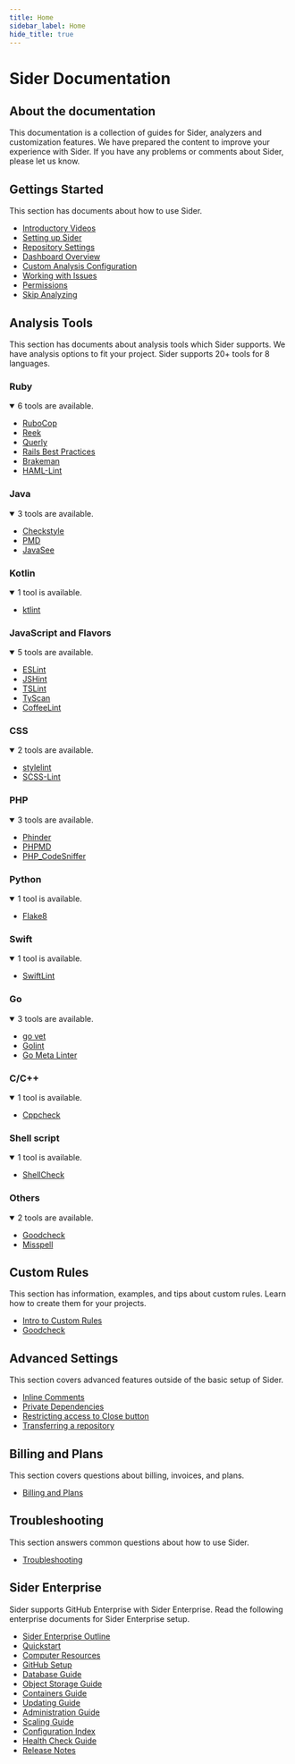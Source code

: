 ```yaml
---
title: Home
sidebar_label: Home
hide_title: true
---
```


# Sider Documentation

## About the documentation

This documentation is a collection of guides for Sider, analyzers and customization features.
We have prepared the content to improve your experience with Sider. If you have any problems or comments about Sider, please let us know.

## Gettings Started

This section has documents about how to use Sider.

* [Introductory Videos](./getting-started/intro-videos.md)
* [Setting up Sider](./getting-started/setup.md)
* [Repository Settings](./getting-started/repository-settings.md)
* [Dashboard Overview](./getting-started/dashboard.md)
* [Custom Analysis Configuration](./getting-started/custom-configuration.md)
* [Working with Issues](./getting-started/working-with-issues.md)
* [Permissions](./getting-started/permissions.md)
* [Skip Analyzing](./getting-started/skip-analyzing.md)

## Analysis Tools

This section has documents about analysis tools which Sider supports. We have analysis options to fit your project. Sider supports 20+ tools for 8 languages.

### Ruby

<details open>
  <summary>6 tools are available.</summary>

  * [RuboCop](./tools/ruby/rubocop.md)
  * [Reek](./tools/ruby/reek.md)
  * [Querly](./tools/ruby/querly.md)
  * [Rails Best Practices](./tools/ruby/rails-bestpractices.md)
  * [Brakeman](./tools/ruby/brakeman.md)
  * [HAML-Lint](./tools/ruby/haml-lint.md)

</details>

### Java

<details open>
  <summary>3 tools are available.</summary>

  * [Checkstyle](./tools/java/checkstyle.md)
  * [PMD](./tools/java/pmd.md)
  * [JavaSee](./tools/java/javasee.md)
</details>

### Kotlin

<details open>
  <summary>1 tool is available.</summary>

  * [ktlint](./tools/kotlin/ktlint.md)
</details>

### JavaScript and Flavors

<details open>
  <summary>5 tools are available.</summary>

  * [ESLint](./tools/javascript/eslint.md)
  * [JSHint](./tools/javascript/jshint.md)
  * [TSLint](./tools/javascript/tslint.md)
  * [TyScan](./tools/javascript/tyscan.md)
  * [CoffeeLint](./tools/javascript/coffeelint.md)

</details>

### CSS

<details open>
  <summary>2 tools are available.</summary>

  * [stylelint](./tools/css/stylelint.md)
  * [SCSS-Lint](./tools/css/scss-lint.md)

</details>

### PHP

<details open>
  <summary>3 tools are available.</summary>

  * [Phinder](./tools/php/phinder.md)
  * [PHPMD](./tools/php/phpmd.md)
  * [PHP_CodeSniffer](./tools/php/codesniffer.md)

</details>

### Python

<details open>
  <summary>1 tool is available.</summary>

  * [Flake8](./tools/python/flake8.md)

</details>

### Swift

<details open>
  <summary>1 tool is available.</summary>

  * [SwiftLint](./tools/swift/swiftlint.md)

</details>

### Go

<details open>
  <summary>3 tools are available.</summary>

  * [go vet](./tools/go/govet.md)
  * [Golint](./tools/go/golint.md)
  * [Go Meta Linter](./tools/go/gometalinter.md)

</details>

### C/C++

<details open>
  <summary>1 tool is available.</summary>

  * [Cppcheck](./tools/cplusplus/cppcheck.md)

</details>

### Shell script

<details open>
  <summary>1 tool is available.</summary>

  * [ShellCheck](./tools/shellscript/shellcheck.md)

</details>

### Others

<details open>
  <summary>2 tools are available.</summary>

  * [Goodcheck](./tools/others/goodcheck.md)
  * [Misspell](./tools/others/misspell.md)

</details>

## Custom Rules

This section has information, examples, and tips about custom rules. Learn how to create them for your projects.

* [Intro to Custom Rules](./custom-rules/introduction-to-custom-rules.md)
* [Goodcheck](./custom-rules/goodcheck.md)

## Advanced Settings

This section covers advanced features outside of the basic setup of Sider.

* [Inline Comments](./advanced-settings/inline-comments.md)
* [Private Dependencies](./advanced-settings/private-dependencies.md)
* [Restricting access to Close button](./advanced-settings/restricting-access-to-close-button.md)
* [Transferring a repository](./advanced-settings/transferring-a-repository.md)

## Billing and Plans

This section covers questions about billing, invoices, and plans.

* [Billing and Plans](./billing-and-plans.md)

## Troubleshooting

This section answers common questions about how to use Sider.

* [Troubleshooting](./troubleshooting.md)

## Sider Enterprise

Sider supports GitHub Enterprise with Sider Enterprise.
Read the following enterprise documents for Sider Enterprise setup.

* [Sider Enterprise Outline](./enterprise/outline.md)
* [Quickstart](./enterprise/quickstart.md)
* [Computer Resources](./enterprise/resources.md)
* [GitHub Setup](./enterprise/github.md)
* [Database Guide](./enterprise/database.md)
* [Object Storage Guide](./enterprise/storage.md)
* [Containers Guide](./enterprise/containers.md)
* [Updating Guide](./enterprise/updating.md)
* [Administration Guide](./enterprise/administration.md)
* [Scaling Guide](./enterprise/scaling.md)
* [Configuration Index](./enterprise/config.md)
* [Health Check Guide](./enterprise/healthcheck.md)
* [Release Notes](./enterprise/releases/changelog.md)
